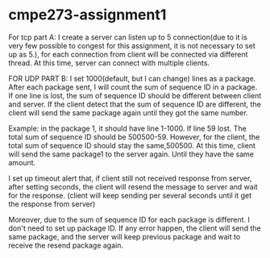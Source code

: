 # cmpe273-assignment1
For tcp part A:
  I create a server can listen up to 5 connection(due to it is very few possible to congest for this assignment, it is not necessary to set up as 5.), for each connection from client will be connected via different thread. 
  At this time, server can connect with multiple clients. 



FOR UDP PART B:
  I set 1000(default, but I can change) lines as a package. After each package sent, I will count the sum of sequence ID in a package. If one line is lost, the sum of sequence ID should be different between client and server. If the client detect that the sum of sequence ID are different, the client will send the same package again until they got the same number.  

  Example: in the package 1, it should have line 1-1000. If line 59 lost. The total sum of sequence ID should be 500500-59. However, for the client, the total sum of sequence ID should stay the same,500500. At this time, client will send the same package1 to the server again. Until they have the same amount. 

  I set up timeout alert that, if client still not received response from server, after setting seconds, the client will resend the message to server and wait for the response. (client will keep sending per several seconds until it get the response from server)
  
  Moreover, due to the sum of sequence ID for each package is different. I don't need to set up package ID. If any error happen, the client will send the same package, and the server will keep previous package and wait to receive the resend package again.
